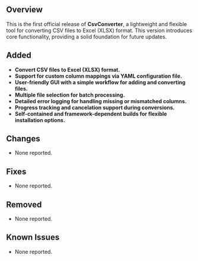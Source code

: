 ## Overview
This is the first official release of **CsvConverter**, a lightweight and flexible tool for converting CSV files to Excel (XLSX) format. This version introduces core functionality, providing a solid foundation for future updates.

## Added
- **Convert CSV files to Excel (XLSX) format.**
- **Support for custom column mappings via YAML configuration file.**
- **User-friendly GUI with a simple workflow for adding and converting files.**
- **Multiple file selection for batch processing.**
- **Detailed error logging for handling missing or mismatched columns.**
- **Progress tracking and cancelation support during conversions.**
- **Self-contained and framework-dependent builds for flexible installation options.**

## Changes
- None reported.

## Fixes
- None reported.

## Removed
- None reported.

## Known Issues
- None reported.
